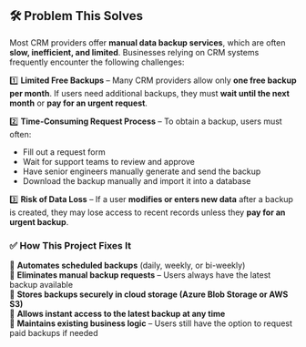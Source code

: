 ## 🛠 Problem This Solves  
Most CRM providers offer **manual data backup services**, which are often **slow, inefficient, and limited**. Businesses relying on CRM systems frequently encounter the following challenges:  

1️⃣ **Limited Free Backups** – Many CRM providers allow only **one free backup per month**. If users need additional backups, they must **wait until the next month** or **pay for an urgent request**.  

2️⃣ **Time-Consuming Request Process** – To obtain a backup, users must often:  
   - Fill out a request form  
   - Wait for support teams to review and approve  
   - Have senior engineers manually generate and send the backup  
   - Download the backup manually and import it into a database  

3️⃣ **Risk of Data Loss** – If a user **modifies or enters new data** after a backup is created, they may lose access to recent records unless they **pay for an urgent backup**.  

### ✅ **How This Project Fixes It**
🚀 **Automates scheduled backups** (daily, weekly, or bi-weekly)  
🚀 **Eliminates manual backup requests** – Users always have the latest backup available  
🚀 **Stores backups securely in cloud storage (Azure Blob Storage or AWS S3)**  
🚀 **Allows instant access to the latest backup at any time**  
🚀 **Maintains existing business logic** – Users still have the option to request paid backups if needed  
